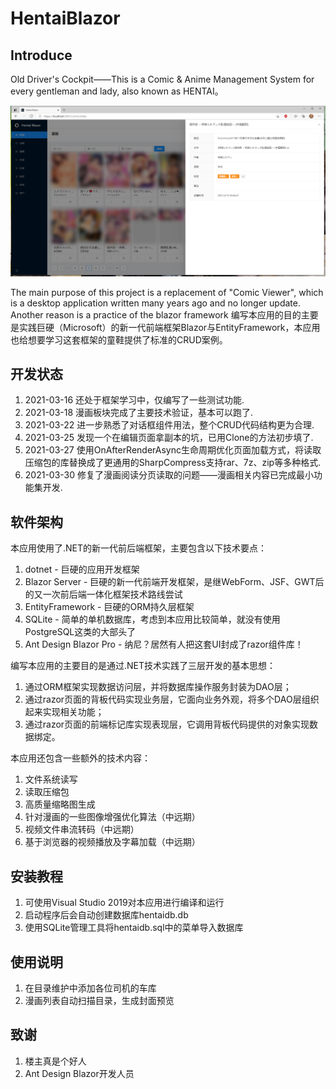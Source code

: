# HentaiBlazor

## Introduce

Old Driver's Cockpit——This is a Comic & Anime Management System for every gentleman and lady, also known as HENTAI。
<p align="center">
  <img src="Screenshot/001.png">
</p>
The main purpose of this project is a replacement of "Comic Viewer", which is a desktop application written many years ago and no longer update.
Another reason is a practice of the blazor framework 
编写本应用的目的主要是实践巨硬（Microsoft）的新一代前端框架Blazor与EntityFramework，本应用也给想要学习这套框架的童鞋提供了标准的CRUD案例。

## 开发状态

1.  2021-03-16 还处于框架学习中，仅编写了一些测试功能.
2.  2021-03-18 漫画板块完成了主要技术验证，基本可以跑了.
3.  2021-03-22 进一步熟悉了对话框组件用法，整个CRUD代码结构更为合理.
4.  2021-03-25 发现一个在编辑页面拿副本的坑，已用Clone的方法初步填了.
5.  2021-03-27 使用OnAfterRenderAsync生命周期优化页面加载方式，将读取压缩包的库替换成了更通用的SharpCompress支持rar、7z、zip等多种格式.
6.  2021-03-30 修复了漫画阅读分页读取的问题——漫画相关内容已完成最小功能集开发.

## 软件架构

本应用使用了.NET的新一代前后端框架，主要包含以下技术要点：

1.  dotnet - 巨硬的应用开发框架
2.  Blazor Server - 巨硬的新一代前端开发框架，是继WebForm、JSF、GWT后的又一次前后端一体化框架技术路线尝试
3.  EntityFramework - 巨硬的ORM持久层框架
4.  SQLite - 简单的单机数据库，考虑到本应用比较简单，就没有使用PostgreSQL这类的大部头了
5.  Ant Design Blazor Pro - 纳尼？居然有人把这套UI封成了razor组件库！

编写本应用的主要目的是通过.NET技术实践了三层开发的基本思想：

1.  通过ORM框架实现数据访问层，并将数据库操作服务封装为DAO层；
2.  通过razor页面的背板代码实现业务层，它面向业务外观，将多个DAO层组织起来实现相关功能；
3.  通过razor页面的前端标记库实现表现层，它调用背板代码提供的对象实现数据绑定。

本应用还包含一些额外的技术内容：

1.  文件系统读写
2.  读取压缩包
3.  高质量缩略图生成
4.  针对漫画的一些图像增强优化算法（中远期）
5.  视频文件串流转码（中远期）
6.  基于浏览器的视频播放及字幕加载（中远期）

## 安装教程

1.  可使用Visual Studio 2019对本应用进行编译和运行
2.  启动程序后会自动创建数据库hentaidb.db
3.  使用SQLite管理工具将hentaidb.sql中的菜单导入数据库

## 使用说明

1.  在目录维护中添加各位司机的车库
2.  漫画列表自动扫描目录，生成封面预览

## 致谢

1.  楼主真是个好人
2.  Ant Design Blazor开发人员

